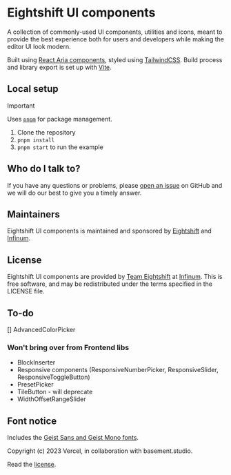 # Eightshift UI components

A collection of commonly-used UI components, utilities and icons, meant to provide the best experience both for users and developers while making the editor UI look modern.

Built using [React Aria components](https://react-spectrum.adobe.com/react-aria/), styled using [TailwindCSS](https://tailwindcss.com/). Build process and library export is set up with [Vite](https://vitejs.dev/).

## Local setup

> [!IMPORTANT]
> Uses [`pnpm`](https://pnpm.io/) for package management.

1. Clone the repository
2. `pnpm install`
3. `pnpm start` to run the example

## Who do I talk to?

If you have any questions or problems, please [open an issue](https://github.com/infinum/eightshift-ui-components/issues) on GitHub and we will do our best to give you a timely answer.

## Maintainers
Eightshift UI components is maintained and sponsored by
[Eightshift](https://eightshift.com) and [Infinum](https://infinum.com).

## License
Eightshift UI components are provided by [Team Eightshift](https://eightshift.com) at [Infinum](https://infinum.com). This is free software, and may be redistributed under the terms specified in the LICENSE file.

## To-do
[] AdvancedColorPicker

### Won't bring over from Frontend libs
- BlockInserter
- Responsive components (ResponsiveNumberPicker, ResponsiveSlider, ResponsiveToggleButton)
- PresetPicker
- TileButton - will deprecate
- WidthOffsetRangeSlider

## Font notice
Includes the [Geist Sans and Geist Mono fonts](https://vercel.com/font).

Copyright (c) 2023 Vercel, in collaboration with basement.studio.

Read the [license](/font/OFL.txt).
